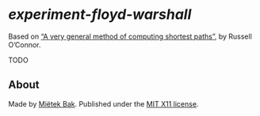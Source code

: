 _experiment-floyd-warshall_
===========================

Based on [“A very general method of computing shortest paths”](http://r6.ca/blog/20110808T035622Z.html), by Russell O’Connor.

TODO


About
-----

Made by [Miëtek Bak](https://mietek.io/).  Published under the [MIT X11 license](LICENSE.md).
